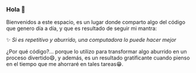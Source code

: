 ### Hola  👋
Bienvenidos a este espacio, es un lugar donde comparto algo del código que genero día a día, y que es resultado de seguir mi mantra: 

✨ *Si es repetitivo y aburrido, una computadora lo puede hacer mejor* 
 
¿Por qué código?... porque lo utilizo para transformar algo aburrido en un proceso divertido😄, y además, es un resultado gratificante cuando pienso en el tiempo que me ahorraré en tales tareas😁.
<!--
**carloskl12/carloskl12** is a ✨ _special_ ✨ repository because its `README.md` (this file) appears on your GitHub profile.

Here are some ideas to get you started:

- 🔭 I’m currently working on ...
- 🌱 I’m currently learning ...
- 👯 I’m looking to collaborate on ...
- 🤔 I’m looking for help with ...
- 💬 Ask me about ...
- 📫 How to reach me: ...
- 😄 Pronouns: ...
- ⚡ Fun fact: ...
-->
